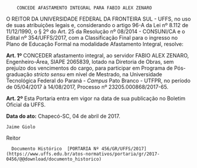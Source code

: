         CONCEDE AFASTAMENTO INTEGRAL PARA FABIO ALEX ZENARO  

O REITOR DA UNIVERSIDADE FEDERAL DA FRONTEIRA SUL - UFFS, no uso de suas atribuições legais e, considerando o artigo 96-A da Lei nº 8.112 de 11/12/1990, o § 2º do Art. 25 da Resolução nº 08/2014 - CONSUNI/CA e o Edital nº 354/UFFS/2017, com a Classificação Final para o ingresso no Plano de Educação Formal na modalidade Afastamento Integral, resolve:

  

 **Art. 1º** CONCEDER afastamento integral, ao servidor FABIO ALEX ZENARO, Engenheiro-Área, SIAPE 2065839, lotado na Diretoria de Obras, sem prejuízo dos vencimentos do cargo, para participar em Programa de Pós-graduação *stricto sensu* em nível de Mestrado, na Universidade Tecnológica Federal do Paraná - *Campus* Pato Branco - UTFPR, no período de 05/04/2017 à 14/08/2017, Processo nº 23205.000868/2017-65.

  

 **Art. 2º** Esta Portaria entra em vigor na data de sua publicação no Boletim Oficial da UFFS.

   **Data do ato:** Chapecó-SC, 04 de abril de 2017.   
 

    Jaime Giolo   
 Reitor 

      Documento Histórico  [PORTARIA Nº 456/GR/UFFS/2017](https://www.uffs.edu.br/atos-normativos/portaria/gr/2017-0456/@@download/documento_historico)     
      